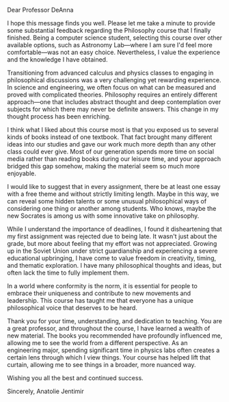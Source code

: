 Dear Professor DeAnna

I hope this message finds you well. Please let me take a minute to provide some substantial feedback regarding the Philosophy course that I finally finished. Being a computer science student, selecting this course over other available options, such as Astronomy Lab—where I am sure I'd feel more comfortable—was not an easy choice. Nevertheless, I value the experience and the knowledge I have obtained.

Transitioning from advanced calculus and physics classes to engaging in philosophical discussions was a very challenging yet rewarding experience. In science and engineering, we often focus on what can be measured and proved with complicated theories. Philosophy requires an entirely different approach—one that includes abstract thought and deep contemplation over subjects for which there may never be definite answers. This change in my thought process has been enriching.

I think what I liked about this course most is that you exposed us to several kinds of books instead of one textbook. That fact brought many different ideas into our studies and gave our work much more depth than any other class could ever give. Most of our generation spends more time on social media rather than reading books during our leisure time, and your approach bridged this gap somehow, making the material seem so much more enjoyable.

I would like to suggest that in every assignment, there be at least one essay with a free theme and without strictly limiting length. Maybe in this way, we can reveal some hidden talents or some unusual philosophical ways of considering one thing or another among students. Who knows, maybe the new Socrates is among us with some innovative take on philosophy.

While I understand the importance of deadlines, I found it disheartening that my first assignment was rejected due to being late. It wasn't just about the grade, but more about feeling that my effort was not appreciated. Growing up in the Soviet Union under strict guardianship and experiencing a severe educational upbringing, I have come to value freedom in creativity, timing, and thematic exploration. I have many philosophical thoughts and ideas, but often lack the time to fully implement them.

In a world where conformity is the norm, it is essential for people to embrace their uniqueness and contribute to new movements and leadership. This course has taught me that everyone has a unique philosophical voice that deserves to be heard.

Thank you for your time, understanding, and dedication to teaching. You are a great professor, and throughout the course, I have learned a wealth of new material. The books you recommended have profoundly influenced me, allowing me to see the world from a different perspective. As an engineering major, spending significant time in physics labs often creates a certain lens through which I view things. Your course has helped lift that curtain, allowing me to see things in a broader, more nuanced way.

Wishing you all the best and continued success.

Sincerely, Anatolie Jentimir